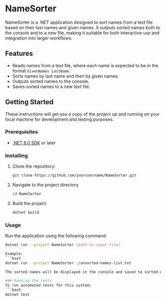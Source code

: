 # NameSorter

NameSorter is a .NET application designed to sort names from a text file based on their last names and given names. It outputs sorted names both to the console and to a new file, making it suitable for both interactive use and integration into larger workflows.

## Features

- Reads names from a text file, where each name is expected to be in the format `GivenNames LastName`.
- Sorts names by last name and then by given names.
- Outputs sorted names to the console.
- Saves sorted names to a new text file.

## Getting Started

These instructions will get you a copy of the project up and running on your local machine for development and testing purposes.

### Prerequisites

- [.NET 6.0 SDK](https://dotnet.microsoft.com/download/dotnet/6.0) or later

### Installing

1. Clone the repository:
   ```bash
   git clone https://github.com/yourusername/NameSorter.git
2. Navigate to the project directory
   ```bash
   cd NameSorter
3. Build the project:
   ```bash
   dotnet build

### Usage
Run the application using the following command:
```bash
dotnet run --project NameSorter [path-to-input-file]

Example:
```bash
dotnet run --project NameSorter ./unsorted-names-list.txt

The sorted names will be displayed in the console and saved to sorted-names-list.txt in the same directory as the input file.

### Running the tests
To run automated tests for this system:
```bash
dotnet test

